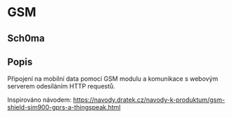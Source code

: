 # GSM

## Sch0ma

## Popis

Připojení na mobilní data pomocí GSM modulu a komunikace s webovým serverem odesíláním HTTP requestů. 

Inspirováno návodem: https://navody.dratek.cz/navody-k-produktum/gsm-shield-sim900-gprs-a-thingspeak.html
